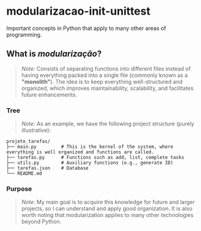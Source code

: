 # modularizacao-init-unittest

Important concepts in Python that apply to many other areas of programming.

## What is *modularização*?

> *Note:* Consists of separating functions into different files instead of having everything packed into a single file (commonly known as a **"monolith"**). The idea is to keep everything well-structured and organized, which improves maintainability, scalability, and facilitates future enhancements.

### Tree

> *Note:* As an example, we have the following project structure (purely illustrative):

```
projeto_tarefas/
├── main.py         # This is the kernel of the system, where everything is well organized and functions are called.
├── tarefas.py      # Functions such as add, list, complete tasks
├── utils.py        # Auxiliary functions (e.g., generate ID)
├── tarefas.json    # Database
└── README.md
```

### Purpose

> *Note:* My main goal is to acquire this knowledge for future and larger projects, so I can understand and apply good organization. It is also worth noting that modularization applies to many other technologies beyond Python.
